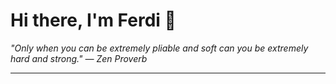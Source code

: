 <h1>Hi there, I'm Ferdi 👋</h1>

<p><em>
  "Only when you can be extremely pliable and soft can you be extremely hard and strong." — Zen Proverb
</em></p>

---
